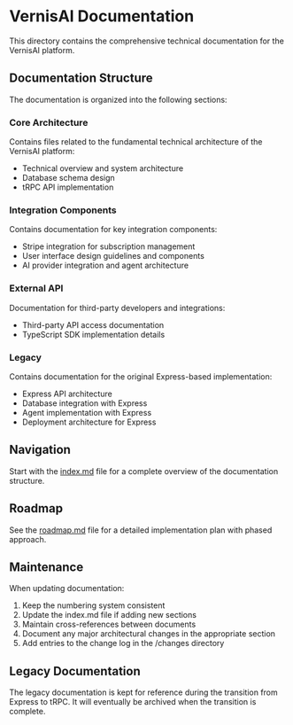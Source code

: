 # VernisAI Documentation

This directory contains the comprehensive technical documentation for the VernisAI platform.

## Documentation Structure

The documentation is organized into the following sections:

### Core Architecture

Contains files related to the fundamental technical architecture of the VernisAI platform:

- Technical overview and system architecture
- Database schema design
- tRPC API implementation

### Integration Components

Contains documentation for key integration components:

- Stripe integration for subscription management
- User interface design guidelines and components
- AI provider integration and agent architecture

### External API

Documentation for third-party developers and integrations:

- Third-party API access documentation
- TypeScript SDK implementation details

### Legacy

Contains documentation for the original Express-based implementation:

- Express API architecture
- Database integration with Express
- Agent implementation with Express
- Deployment architecture for Express

## Navigation

Start with the [index.md](./index.md) file for a complete overview of the documentation structure.

## Roadmap

See the [roadmap.md](./roadmap.md) file for a detailed implementation plan with phased approach.

## Maintenance

When updating documentation:

1. Keep the numbering system consistent
2. Update the index.md file if adding new sections
3. Maintain cross-references between documents
4. Document any major architectural changes in the appropriate section
5. Add entries to the change log in the /changes directory

## Legacy Documentation

The legacy documentation is kept for reference during the transition from Express to tRPC. It will eventually be archived when the transition is complete.

